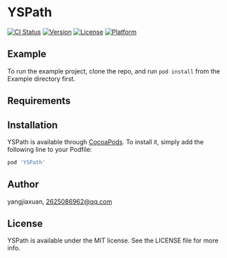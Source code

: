 # YSPath

[![CI Status](https://img.shields.io/travis/yangsen-qn/YSPath.svg?style=flat)](https://travis-ci.org/yangsen-qn/YSPath)
[![Version](https://img.shields.io/cocoapods/v/YSPath.svg?style=flat)](https://cocoapods.org/pods/YSPath)
[![License](https://img.shields.io/cocoapods/l/YSPath.svg?style=flat)](https://cocoapods.org/pods/YSPath)
[![Platform](https://img.shields.io/cocoapods/p/YSPath.svg?style=flat)](https://cocoapods.org/pods/YSPath)

## Example

To run the example project, clone the repo, and run `pod install` from the Example directory first.

## Requirements

## Installation

YSPath is available through [CocoaPods](https://cocoapods.org). To install
it, simply add the following line to your Podfile:

```ruby
pod 'YSPath'
```

## Author

yangjiaxuan, 2625086962@qq.com

## License

YSPath is available under the MIT license. See the LICENSE file for more info.
